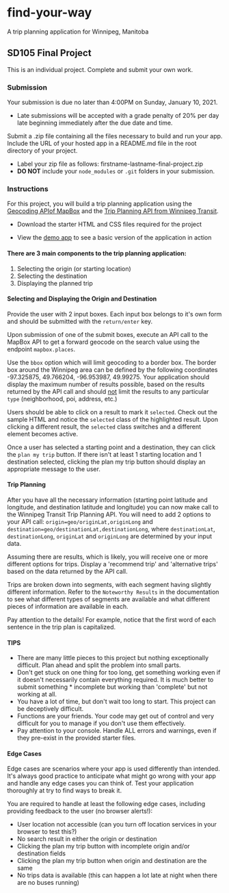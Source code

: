 # find-your-way
A trip planning application for Winnipeg, Manitoba

## SD105 Final Project
This is an individual project. Complete and submit your own work.

### Submission
Your submission is due no later than 4:00PM on Sunday, January 10, 2021.

* Late submissions will be accepted with a grade penalty of 20% per day late beginning immediately after the due date and time.

Submit a .zip file containing all the files necessary to build and run your app. Include the URL of your hosted app in a README.md file in the root directory of your project.

* Label your zip file as follows: firstname-lastname-final-project.zip
* **DO NOT** include your `node_modules` or `.git` folders in your submission.

### Instructions
For this project, you will build a trip planning application using the [Geocoding APIof MapBox](https://docs.mapbox.com/api/search/)  and the [Trip Planning API from Winnipeg Transit](https://api.winnipegtransit.com/home/api/v3/services/trip-planner).

* Download the starter HTML and CSS files required for the project

* View the [demo app](https://mitttrip.web.app/) to see a basic version of the application in action

#### There are 3 main components to the trip planning application:
1. Selecting the origin (or starting location)
2. Selecting the destination
3. Displaying the planned trip

#### Selecting and Displaying the Origin and Destination
Provide the user with 2 input boxes. Each input box belongs to it's own form and should be submitted with the `return/enter` key.

Upon submission of one of the submit boxes, execute an API call to the MapBox API to get a forward geocode on the search value using the endpoint `mapbox.places`.

Use the `bbox` option which will limit geocoding to a border box. The border box around the Winnipeg area can be defined by the following coordinates -97.325875, 49.766204, -96.953987, 49.99275. Your application should display the maximum number of results possible, based on the results returned by the API call and should <ins>not</ins> limit the results to any particular `type` (neighborhood, poi, address, etc.)

Users should be able to click on a result to mark it `selected`. Check out the sample HTML and notice the `selected` class of the highlighted result. Upon clicking a different result, the `selected` class switches and a different element becomes active.

Once a user has selected a starting point and a destination, they can click the `plan my trip` button. If there isn't at least 1 starting location and 1 destination selected, clicking the plan my trip button should display an appropriate message to the user.

#### Trip Planning
After you have all the necessary information (starting point latitude and longitude, and destination latitude and longitude) you can now make call to the Winnipeg Transit Trip Planning API. You will need to add 2 options to your API call: `origin=geo/originLat,originLong` and `destination=geo/destinationLat,destinationLong`, where `destinationLat`, `destinationLong`, `originLat` and `originLong` are determined by your input data.

Assuming there are results, which is likely, you will receive one or more different options for trips. Display a 'recommend trip' and 'alternative trips' based on the data returned by the API call.

Trips are broken down into segments, with each segment having slightly different information. Refer to the `Noteworthy Results` in the documentation to see what different types of segments are available and what different pieces of information are available in each.

Pay attention to the details! For example, notice that the first word of each sentence in the trip plan is capitalized.

#### **TIPS**
* There are many little pieces to this project but nothing exceptionally difficult. Plan ahead and split the problem into small parts.
* Don't get stuck on one thing for too long, get something working even if it doesn't necessarily contain everything required. It is much better to submit something * incomplete but working than 'complete' but not working at all.
* You have a lot of time, but don't wait too long to start. This project can be deceptively difficult.
* Functions are your friends. Your code may get out of control and very difficult for you to manage if you don't use them effectively.
* Pay attention to your console. Handle ALL errors and warnings, even if they pre-exist in the provided starter files.

#### Edge Cases
Edge cases are scenarios where your app is used differently than intended. It's always good practice to anticipate what might go wrong with your app and handle any edge cases you can think of. Test your application thoroughly at try to find ways to break it.

You are required to handle at least the following edge cases, including providing feedback to the user (no browser alerts!):

* User location not accessible (can you turn off location services in your browser to test this?)
* No search result in either the origin or destination
* Clicking the plan my trip button with incomplete origin and/or destination fields
* Clicking the plan my trip button when origin and destination are the same
* No trips data is available (this can happen a lot late at night when there are no buses running)
